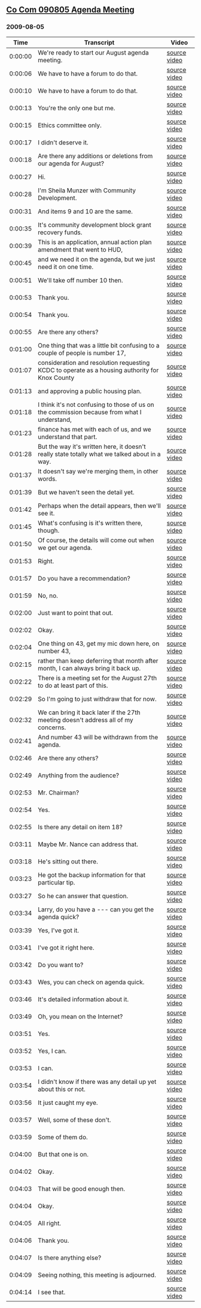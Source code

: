 ## [Co Com 090805 Agenda Meeting](https://archive.org/details/cocom090805agendameeting)
### 2009-08-05
| Time| Transcript| Video|
|---------|------------------------------------------------------------------------------------------------|--------------------------------------------------------------------------------|
| 0:00:00| We're ready to start our August agenda meeting.| [source video](https://archive.org/details/cocom090805agendameeting?start=0)|
| 0:00:06| We have to have a forum to do that.| [source video](https://archive.org/details/cocom090805agendameeting?start=6)|
| 0:00:10| We have to have a forum to do that.| [source video](https://archive.org/details/cocom090805agendameeting?start=10)|
| 0:00:13| You're the only one but me.| [source video](https://archive.org/details/cocom090805agendameeting?start=13)|
| 0:00:15| Ethics committee only.| [source video](https://archive.org/details/cocom090805agendameeting?start=15)|
| 0:00:17| I didn't deserve it.| [source video](https://archive.org/details/cocom090805agendameeting?start=17)|
| 0:00:18| Are there any additions or deletions from our agenda for August?| [source video](https://archive.org/details/cocom090805agendameeting?start=18)|
| 0:00:27| Hi.| [source video](https://archive.org/details/cocom090805agendameeting?start=27)|
| 0:00:28| I'm Sheila Munzer with Community Development.| [source video](https://archive.org/details/cocom090805agendameeting?start=28)|
| 0:00:31| And items 9 and 10 are the same.| [source video](https://archive.org/details/cocom090805agendameeting?start=31)|
| 0:00:35| It's community development block grant recovery funds.| [source video](https://archive.org/details/cocom090805agendameeting?start=35)|
| 0:00:39| This is an application, annual action plan amendment that went to HUD,| [source video](https://archive.org/details/cocom090805agendameeting?start=39)|
| 0:00:45| and we need it on the agenda, but we just need it on one time.| [source video](https://archive.org/details/cocom090805agendameeting?start=45)|
| 0:00:51| We'll take off number 10 then.| [source video](https://archive.org/details/cocom090805agendameeting?start=51)|
| 0:00:53| Thank you.| [source video](https://archive.org/details/cocom090805agendameeting?start=53)|
| 0:00:54| Thank you.| [source video](https://archive.org/details/cocom090805agendameeting?start=54)|
| 0:00:55| Are there any others?| [source video](https://archive.org/details/cocom090805agendameeting?start=55)|
| 0:01:00| One thing that was a little bit confusing to a couple of people is number 17,| [source video](https://archive.org/details/cocom090805agendameeting?start=60)|
| 0:01:07| consideration and resolution requesting KCDC to operate as a housing authority for Knox County| [source video](https://archive.org/details/cocom090805agendameeting?start=67)|
| 0:01:13| and approving a public housing plan.| [source video](https://archive.org/details/cocom090805agendameeting?start=73)|
| 0:01:18| I think it's not confusing to those of us on the commission because from what I understand,| [source video](https://archive.org/details/cocom090805agendameeting?start=78)|
| 0:01:23| finance has met with each of us, and we understand that part.| [source video](https://archive.org/details/cocom090805agendameeting?start=83)|
| 0:01:28| But the way it's written here, it doesn't really state totally what we talked about in a way.| [source video](https://archive.org/details/cocom090805agendameeting?start=88)|
| 0:01:37| It doesn't say we're merging them, in other words.| [source video](https://archive.org/details/cocom090805agendameeting?start=97)|
| 0:01:39| But we haven't seen the detail yet.| [source video](https://archive.org/details/cocom090805agendameeting?start=99)|
| 0:01:42| Perhaps when the detail appears, then we'll see it.| [source video](https://archive.org/details/cocom090805agendameeting?start=102)|
| 0:01:45| What's confusing is it's written there, though.| [source video](https://archive.org/details/cocom090805agendameeting?start=105)|
| 0:01:50| Of course, the details will come out when we get our agenda.| [source video](https://archive.org/details/cocom090805agendameeting?start=110)|
| 0:01:53| Right.| [source video](https://archive.org/details/cocom090805agendameeting?start=113)|
| 0:01:57| Do you have a recommendation?| [source video](https://archive.org/details/cocom090805agendameeting?start=117)|
| 0:01:59| No, no.| [source video](https://archive.org/details/cocom090805agendameeting?start=119)|
| 0:02:00| Just want to point that out.| [source video](https://archive.org/details/cocom090805agendameeting?start=120)|
| 0:02:02| Okay.| [source video](https://archive.org/details/cocom090805agendameeting?start=122)|
| 0:02:04| One thing on 43, get my mic down here, on number 43,| [source video](https://archive.org/details/cocom090805agendameeting?start=124)|
| 0:02:15| rather than keep deferring that month after month, I can always bring it back up.| [source video](https://archive.org/details/cocom090805agendameeting?start=135)|
| 0:02:22| There is a meeting set for the August 27th to do at least part of this.| [source video](https://archive.org/details/cocom090805agendameeting?start=142)|
| 0:02:29| So I'm going to just withdraw that for now.| [source video](https://archive.org/details/cocom090805agendameeting?start=149)|
| 0:02:32| We can bring it back later if the 27th meeting doesn't address all of my concerns.| [source video](https://archive.org/details/cocom090805agendameeting?start=152)|
| 0:02:41| And number 43 will be withdrawn from the agenda.| [source video](https://archive.org/details/cocom090805agendameeting?start=161)|
| 0:02:46| Are there any others?| [source video](https://archive.org/details/cocom090805agendameeting?start=166)|
| 0:02:49| Anything from the audience?| [source video](https://archive.org/details/cocom090805agendameeting?start=169)|
| 0:02:53| Mr. Chairman?| [source video](https://archive.org/details/cocom090805agendameeting?start=173)|
| 0:02:54| Yes.| [source video](https://archive.org/details/cocom090805agendameeting?start=174)|
| 0:02:55| Is there any detail on item 18?| [source video](https://archive.org/details/cocom090805agendameeting?start=175)|
| 0:03:11| Maybe Mr. Nance can address that.| [source video](https://archive.org/details/cocom090805agendameeting?start=191)|
| 0:03:18| He's sitting out there.| [source video](https://archive.org/details/cocom090805agendameeting?start=198)|
| 0:03:23| He got the backup information for that particular tip.| [source video](https://archive.org/details/cocom090805agendameeting?start=203)|
| 0:03:27| So he can answer that question.| [source video](https://archive.org/details/cocom090805agendameeting?start=207)|
| 0:03:34| Larry, do you have a --- can you get the agenda quick?| [source video](https://archive.org/details/cocom090805agendameeting?start=214)|
| 0:03:39| Yes, I've got it.| [source video](https://archive.org/details/cocom090805agendameeting?start=219)|
| 0:03:41| I've got it right here.| [source video](https://archive.org/details/cocom090805agendameeting?start=221)|
| 0:03:42| Do you want to?| [source video](https://archive.org/details/cocom090805agendameeting?start=222)|
| 0:03:43| Wes, you can check on agenda quick.| [source video](https://archive.org/details/cocom090805agendameeting?start=223)|
| 0:03:46| It's detailed information about it.| [source video](https://archive.org/details/cocom090805agendameeting?start=226)|
| 0:03:49| Oh, you mean on the Internet?| [source video](https://archive.org/details/cocom090805agendameeting?start=229)|
| 0:03:51| Yes.| [source video](https://archive.org/details/cocom090805agendameeting?start=231)|
| 0:03:52| Yes, I can.| [source video](https://archive.org/details/cocom090805agendameeting?start=232)|
| 0:03:53| I can.| [source video](https://archive.org/details/cocom090805agendameeting?start=233)|
| 0:03:54| I didn't know if there was any detail up yet about this or not.| [source video](https://archive.org/details/cocom090805agendameeting?start=234)|
| 0:03:56| It just caught my eye.| [source video](https://archive.org/details/cocom090805agendameeting?start=236)|
| 0:03:57| Well, some of these don't.| [source video](https://archive.org/details/cocom090805agendameeting?start=237)|
| 0:03:59| Some of them do.| [source video](https://archive.org/details/cocom090805agendameeting?start=239)|
| 0:04:00| But that one is on.| [source video](https://archive.org/details/cocom090805agendameeting?start=240)|
| 0:04:02| Okay.| [source video](https://archive.org/details/cocom090805agendameeting?start=242)|
| 0:04:03| That will be good enough then.| [source video](https://archive.org/details/cocom090805agendameeting?start=243)|
| 0:04:04| Okay.| [source video](https://archive.org/details/cocom090805agendameeting?start=244)|
| 0:04:05| All right.| [source video](https://archive.org/details/cocom090805agendameeting?start=245)|
| 0:04:06| Thank you.| [source video](https://archive.org/details/cocom090805agendameeting?start=246)|
| 0:04:07| Is there anything else?| [source video](https://archive.org/details/cocom090805agendameeting?start=247)|
| 0:04:09| Seeing nothing, this meeting is adjourned.| [source video](https://archive.org/details/cocom090805agendameeting?start=249)|
| 0:04:14| I see that.| [source video](https://archive.org/details/cocom090805agendameeting?start=254)|
